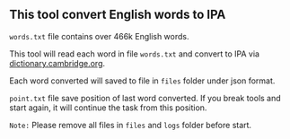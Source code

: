 ## This tool convert English words to IPA

`words.txt` file contains over 466k English words.

This tool will read each word in file `words.txt` and convert to IPA via [dictionary.cambridge.org](https://dictionary.cambridge.org).

Each word converted will saved to file in `files` folder under json format.

`point.txt` file save position of last word converted. If you break tools and start again, it will continue the task from this position. 

`Note:` Please remove all files in `files` and `logs` folder before start.

